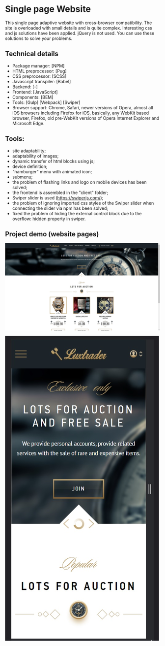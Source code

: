 # Single page Website

This single page adaptive website with cross-browser compatibility. The site is overloaded with small details and is quite complex. Interesting css and js solutions have been applied. jQuery is not used. You can use these solutions to solve your problems. 

## Technical details

- Package manager: [NPM]
- HTML preprocessor: [Pug]
- CSS preprocessor: [SCSS]
- Javascript transpiler: [Babel]
- Backend: [-]
- Frontend: [JavaScript]
- Components: [BEM]
- Tools: [Gulp] [Webpack] [Swiper]
- Browser support: Chrome, Safari, newer versions of Opera, almost all iOS browsers including Firefox for iOS, basically, any WebKit based browser, Firefox, old pre-WebKit versions of Opera Internet Explorer and Microsoft Edge.

## Tools:

- site adaptability;
- adaptability of images;
- dynamic transfer of html blocks using js;
- device definition;
- "hamburger" menu with animated icon;
- submenu;
- the problem of flashing links and logo on mobile devices has been solved;
- the frontend is assembled in the "client" folder;
- Swiper slider is used (https://swiperjs.com/);
- the problem of ignoring imported css styles of the Swiper slider when connecting the slider via npm has been solved;
- fixed the problem of hiding the external control block due to the overflow: hidden property in swiper.

## Project demo (website pages)

![demo.jpg](demo.jpg)

![demo.jpg](demo_1.jpg)